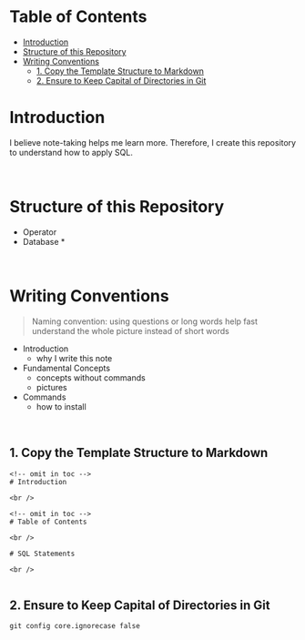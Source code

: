 <!-- omit in toc -->
# Table of Contents
- [Introduction](#introduction)
- [Structure of this Repository](#structure-of-this-repository)
- [Writing Conventions](#writing-conventions)
  - [1. Copy the Template Structure to Markdown](#1-copy-the-template-structure-to-markdown)
  - [2. Ensure to Keep Capital of Directories in Git](#2-ensure-to-keep-capital-of-directories-in-git)


# Introduction
I believe note-taking helps me learn more. Therefore, I create this repository to understand how to apply SQL.

<br />

# Structure of this Repository
* Operator
* Database
  * 
  

<br />

# Writing Conventions

> Naming convention: using questions or long words help fast understand the whole picture instead of short words

* Introduction
  * why I write this note
* Fundamental Concepts
  * concepts without commands
  * pictures
* Commands 
  * how to install

<br />

## 1. Copy the Template Structure to Markdown

```
<!-- omit in toc -->
# Introduction

<br />

<!-- omit in toc -->
# Table of Contents

<br />

# SQL Statements

<br />


```

## 2. Ensure to Keep Capital of Directories in Git
```
git config core.ignorecase false
```

